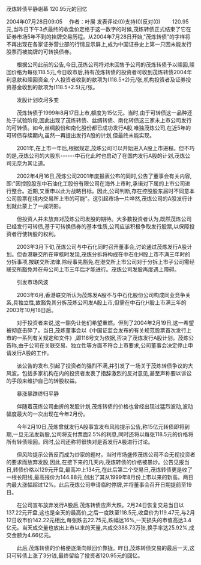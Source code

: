 茂炼转债平静谢幕 120.95元的回忆

2004年07月28日09:05　   作者：叶展
发表评论(0)支持(0)反对(0)
　　120.95元,当昨日下午3点最终的收盘价定格于这一数字的时候,茂炼转债正式结束了它在证券市场5年不到的挂牌交易历程。从2004年7月28日开始,"茂炼转债"的字样将不再出现在各家证券营业部的行情显示屏上,成为中国证券史上第一只因未能发行股票而被摘牌的可转换债券。

　　根据公司此前的公告,今日,茂炼公司将对未回售予公司的茂炼转债予以赎回,赎回价格为每张118.5元,今日收市后,持有茂炼转债的投资者可收到茂炼转债2004年利息款和赎回资金,个人投资者收到的款项为(118.5+2)元/张,机构投资者及证券投资基金收到的款项为(118.5+2.5)元/张。 

　　发股计划坎坷多变　　

　　茂炼转债于1999年8月17日上市,额度为15亿元。当时,由于可转债这一品种还处于试验阶段,因此出现了茂炼转债、丝绸转债、南化转债这三家未上市公司发行的可转债。如今,丝绸股份和南化股份都已成功发行A股,唯独茂炼公司,在近5年的可转债存续期内,虽然一再提出发行A股的计划,但最终未能实现。 

　　2001年,在上市一年后,根据规定,茂炼公司可以开始进入A股上市进程。但不巧的是,茂炼公司的大股东------中石化此时也启动了在国内发行A股的计划,茂炼公司无奈为其让道。

　　2002年4月16日,茂炼公司2001年度报表公布的同时,公告了董事会有关内容,即:"因控股股东中石油化工股份有限公司在海外上市时,承诺对下属的上市公司进行整合。近期,又重申以此为战略目标。因此,公司判断,存在控股股东届时不同意本公司股票在境内交易所上市的可能"。这引起市场一片哗然,茂炼公司的A股发行计划就此蒙上了一成阴影。

　　但投资人并未放弃对茂炼公司发股的期待。大多数投资者认为,既然茂炼公司已经发行可转债,基于可转换债券的基本性质,公司应该积极争取发行股票,以保障投资者行使转股的权利。

　　2003年3月下旬,茂炼公司与中石化同时召开董事会,讨论通过茂炼发行A股计划。但香港联交所在审核时发现,茂炼分拆将构成在中石化H股上市不满三年时的分拆事项,按联交所法律,除经事先豁免,在港交所上市公司对于分拆上市子公司需经联交所豁免并在母公司上市三年后才能进行。茂炼公司发股再度遇上障碍。

　　引发市场风波　　

　　2003年6月,香港联交所认为茂炼发A股不与中石化股份公司构成同业竞争关系,具独立性,故豁免其分拆茂炼公司发A股上市,但需在中石化H股上市满三年的2003年10月18日后。

　　对于投资者来说,这一豁免让他们希望重燃。但到了2004年2月19日,这一希望被彻底击碎了。当日,茂炼董事会以《中国证监会发布的有关规范股票首次发行上市的一系列有关规定和文件》,即116号文为依据,否决了茂炼发行A股计划。茂炼公告称,由于公司在关联交易、独立性等方面不符合上市要求,公司董事会决定停止申请发行A股的工作。

　　该公告的发布,引起了投资者的强烈不满,并引发了一场关于茂炼转债争议的大风波。包括多家机构在内的投资者发表了措辞激烈的反对意见,甚至声称要以诉讼的手段来维护自己的转股权益。

　　暴涨暴跌终归平静　　 

　　伴随着茂炼公司曲折的发股计划,茂炼转债的价格也曾经出现过猛烈波动,波动幅度最大的一次出现在今年2月份。 

　　今年2月10日,茂炼曾就发行A股事宜发布风险提示公告,称15亿元转债即将到期,一旦无法发新股,公司将支付票面2.5%的利息,同时还将以每张118.5元的价格将所有转债赎回。同时,公司还称将很快对是否发行A股进行讨论。

　　但风险提示公告反而成为炒家的题材。当时市场盛传茂炼公司不会无视投资者的要求而放弃发股,因此,在接下来的几天内,茂炼转债的价格被暴炒。公告见报当日,转债价格以129元开盘,最高冲上134元,在此后第二个交易日,茂炼转债更是收了一根长阳线,最高报价为144.88元,创出了其从1999年8月份上市以来的新高。两日内最大涨幅超过12%。此后茂炼公司申请临时停牌,并将董事会召开日期提前至19日。

　　在公司宣布放弃发行A股后,茂炼转债应声大跌。2月24日恢复交易当日以137.22元开盘,这也是全天的最高价,之后一度跌至118.5元,收盘价为119.47元,与2月12日收市价142.22元相比,每张跌去22.75元,跌幅达16%,一天损失的市值高达3.4亿元。当天成交量也放出上市以来的天量,共成交388.73万张,换手率达25.92%,成交金额为4.66亿元。 

　　此后,茂炼转债的价格便逐渐向赎回价靠拢。昨日,茂炼转债交易的最后一天,这只可转债上涨了3分钱,最终留给了投资者120.95元的回忆。